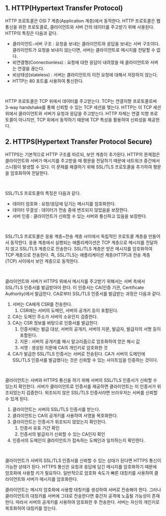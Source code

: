 ## 1. HTTP(Hypertext Transfer Protocol)

HTTP 프로토콜은 OSI 7 계층(Application 계층)에서 동작한다. HTTP 프로토콜은 웹 통신을 위한 프로토콜로, 클라이언트와 서버 간의 데이터를 주고받기 위해 사용된다. HTTP의 특징은 다음과 같다.

- 클라이언트-서버 구조 : 요청을 보내는 클라이언트와 응답을 보내는 서버 구조이다. 클라이언트가 요청을 보내지 않는다면, 서버는 클라이언트로 메시지를 전달할 수 없다.
- 비연결형(Connectionless) : 요청에 대한 응답이 내려졌을 때 클라이언트와 서버는 연결을 끊는다.
- 비상태성(stateless) : 서버는 클라이언트의 이전 요청에 대해서 저장하지 않는다.
- HTTP는 80 포트를 사용하여 통신한다.
<br />

HTTP 프로토콜은 TCP 위에서 데이터를 주고받는다. TCP는 연결지향 프로토콜로써 3-way handshake를 통해 신뢰할 수 있는 TCP 세션을 맺는다. HTTP는 이 TCP 세션 위에서 클라이언트와 서버가 요청과 응답을 주고받는다. HTTP 자체는 연결 지향 프로토콜이 아니지만, TCP 위에서 동작하기 때문에 TCP 특성을 활용하여 신뢰성을 제공한다.

## 2. HTTPS(Hypertext Transfer Protocol Secure)

HTTPS는 기본적으로 HTTP 구조를 따르되, 보안 계층이 추가된다. HTTP의 문제점은 클라이언트와 서버가 메시지를 주고받을 때 평문을 전달하기 때문에 네트워크 중간에서 스니핑이 발생할 수 있다. 이 문제를 해결하기 위해 SSL/TLS 프로토콜을 추가하여 평문을 암호화하여 전달한다. 

<br />

SSL/TLS 프로토콜의 특징은 다음과 같다.
- 데이터 암호화 : 요청/응답에 담기는 메시지를 암호화한다.
- 데이터 무결성 : 데이터가 전송 중에 변조되지 않았음을 보장한다.
- 서버 인증 : 클라이언트가 신뢰할 수 있는 서버와 통신하고 있음을 보장한다.

<br />

SSL/TLS 프로토콜은 응용 계층~전송 계층 사이에서 독립적인 프로토콜 계층을 만들어서 동작한다. 응용 계층에서 실행되는 애플리케이션은 TCP 계층으로 메시지를 전달하지 않고 SSL/TLS 계층으로 전송한다. SSL/TLS 계층은 받은 메시지를 암호화하여 TCP 계층으로 전송한다. 
즉, SSL/TLS는 애플리케이션 계층(HTTP)과 전송 계층(TCP) 사이에서 보안 계층으로 동작한다.

<br />

클라이언트와 서버가 HTTPS 위에서 메시지를 주고받기 위해서는 서버 측에서 SSL/TLS 인증서를 발급받아야 한다. 이 인증서는 CA(인증 기관, Certificate Authority)에서 발급한다. CA로부터 SSL/TLS 인증서를 발급받는 과정은 다음과 같다.
1. 서버는 CA에게 CSR를 전송한다. 
    1. CSR에는 서버의 도메인, 서버의 공개키 등이 포함된다.
2. CA는 도메인 주소가 서버의 소유인지 검증한다.
3. CA는 CSR 정보를 바탕으로 인증서를 발급한다.
    1. 인증서에는 발급 대상, 서버의 공개키, 서버의 지문, 발급자, 발급자의 서명 등이 포함된다.
    2. 지문 : 서버의 공개키를 해시 알고리즘으로 암호화하여 얻은 해시 값
    3. 서명 : 생성된 지문에 CA의 개인키로 암호화한 것
4. CA가 발급한 SSL/TLS 인증서는 서버로 전송된다.
CA가 서버의 도메인에 SSL/TLS 인증서를 발급했다는 것은 신뢰할 수 있는 사이트임을 인증하는 것이다.

<br />

클라이언트는 서버와 HTTPS 통신을 하기 위해 서버의 SSL/TLS 인증서가 신뢰할 수 있는지 확인한다. 서버가 클라이언트로 인증서를 제공하면 클라이언트는 이 인증서가 위조되었는지 검증한다. 위조되지 않은 SSL/TLS 인증서라면 브라우저는 서버를 신뢰할 수 있게 된다.
1. 클라이언트는 서버의 SSL/TLS 인증서를 받는다.
2. 클라이언트는 CA의 공개키를 사용하여 서명을 복호화한다.
3. 클라이언트는 인증서가 위조되지 않았는지 확인한다.
    1. 인증서 유효 기간 확인
    2. 인증서의 발급자가 신뢰할 수 있는 CA인지 확인
4. 인증서의 도메인이 클라이언트가 접속하는 도메인과 일치하는지 확인한다.

<br />

클라이언트가 서버의 SSL/TLS 인증서를 신뢰할 수 있는 상태가 된다면 HTTPS 통신이 가능한 상태가 된다. HTTPS 통신은 요청과 응답에 담긴 메시지를 암호화하기 때문에 암호화에 사용할 키가 필요하다. 일반적으로 암호화 속도가 빠른 대칭키를 사용하여 클라이언트와 서버가 메시지를 암호화한다. 

클라이언트는 메시지 암호화에 사용할 대칭키를 생성하여 서버로 전송해야 한다. 그러나 클라이언트의 대칭키를 서버에 그대로 전송한다면 중간자 공격에 노출될 가능성이 존재한다. 따라서 서버의 공개키를 사용하여 암호화한 후 전송한다. 서버는 자신의 개인키로 복호화하여 대칭키를 얻는다.
